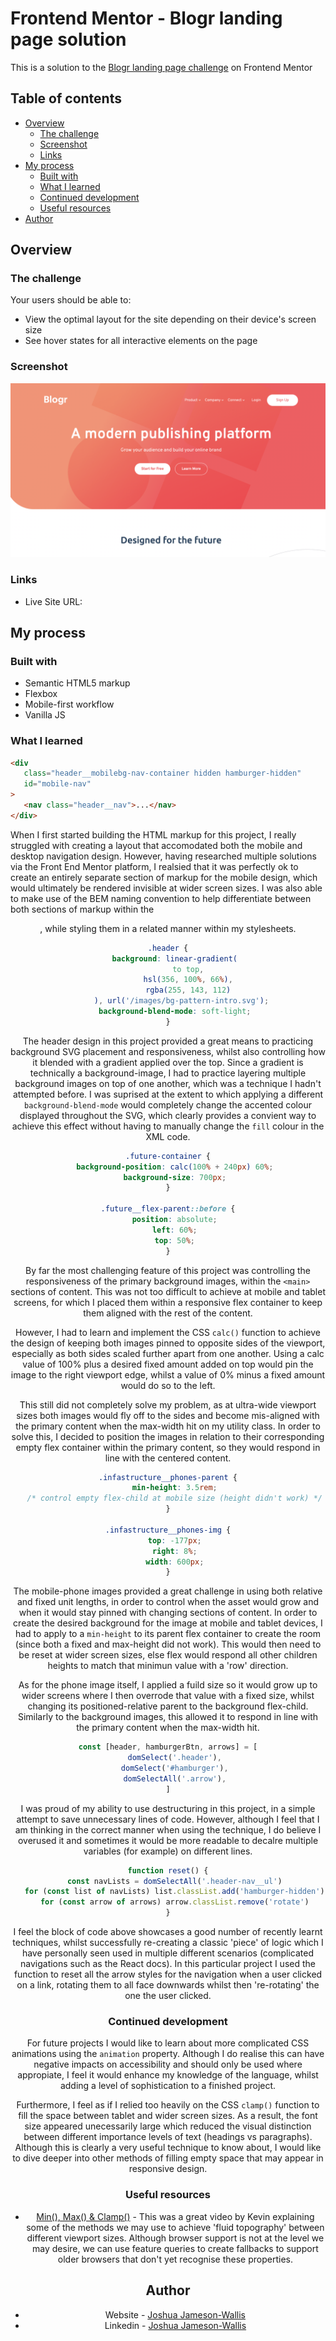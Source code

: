 # Frontend Mentor - Blogr landing page solution

This is a solution to the [Blogr landing page challenge](https://www.frontendmentor.io/challenges/blogr-landing-page-EX2RLAApP) on Frontend Mentor

## Table of contents

-  [Overview](#overview)
   -  [The challenge](#the-challenge)
   -  [Screenshot](#screenshot)
   -  [Links](#links)
-  [My process](#my-process)
   -  [Built with](#built-with)
   -  [What I learned](#what-i-learned)
   -  [Continued development](#continued-development)
   -  [Useful resources](#useful-resources)
-  [Author](#author)

## Overview

### The challenge

Your users should be able to:

-  View the optimal layout for the site depending on their device's screen size
-  See hover states for all interactive elements on the page

### Screenshot

![](./Screenshot.png)

### Links

-  Live Site URL:

## My process

### Built with

-  Semantic HTML5 markup
-  Flexbox
-  Mobile-first workflow
-  Vanilla JS

### What I learned

```html
<div
   class="header__mobilebg-nav-container hidden hamburger-hidden"
   id="mobile-nav"
>
   <nav class="header__nav">...</nav>
</div>
```

When I first started building the HTML markup for this project, I really struggled with creating a layout that accomodated both the mobile and desktop navigation design. However, having researched multiple solutions via the Front End Mentor platform, I realsied that it was perfectly ok to create an entirely separate section of markup for the mobile design, which would ultimately be rendered invisible at wider screen sizes. I was also able to make use of the BEM naming convention to help differentiate between both sections of markup within the <header>, while styling them in a related manner within my stylesheets.

```css
.header {
   background: linear-gradient(
         to top,
         hsl(356, 100%, 66%),
         rgba(255, 143, 112)
      ), url('/images/bg-pattern-intro.svg');
   background-blend-mode: soft-light;
}
```

The header design in this project provided a great means to practicing background SVG placement and responsiveness, whilst also controlling how it blended with a gradient applied over the top. Since a gradient is technically a background-image, I had to practice layering multiple background images on top of one another, which was a technique I hadn't attempted before. I was suprised at the extent to which applying a different `background-blend-mode` would completely change the accented colour displayed throughout the SVG, which clearly provides a convient way to achieve this effect without having to manually change the `fill` colour in the XML code.

```css
.future-container {
   background-position: calc(100% + 240px) 60%;
   background-size: 700px;
}

.future__flex-parent::before {
   position: absolute;
   left: 60%;
   top: 50%;
}
```

By far the most challenging feature of this project was controlling the responsiveness of the primary background images, within the `<main>` sections of content. This was not too difficult to achieve at mobile and tablet screens, for which I placed them within a responsive flex container to keep them aligned with the rest of the content.

However, I had to learn and implement the CSS `calc()` function to achieve the design of keeping both images pinned to opposite sides of the viewport, especially as both sides scaled further apart from one another. Using a calc value of 100% plus a desired fixed amount added on top would pin the image to the right viewport edge, whilst a value of 0% minus a fixed amount would do so to the left.

This still did not completely solve my problem, as at ultra-wide viewport sizes both images would fly off to the sides and become mis-aligned with the primary content when the max-width hit on my utility class. In order to solve this, I decided to position the images in relation to their corresponding empty flex container within the primary content, so they would respond in line with the centered content.

```css
.infastructure__phones-parent {
   min-height: 3.5rem;
   /* control empty flex-child at mobile size (height didn't work) */
}

.infastructure__phones-img {
   top: -177px;
   right: 8%;
   width: 600px;
}
```

The mobile-phone images provided a great challenge in using both relative and fixed unit lengths, in order to control when the asset would grow and when it would stay pinned with changing sections of content. In order to create the desired background for the image at mobile and tablet devices, I had to apply to a `min-height` to its parent flex container to create the room (since both a fixed and max-height did not work). This would then need to be reset at wider screen sizes, else flex would respond all other children heights to match that minimun value with a 'row' direction.

As for the phone image itself, I applied a fuild size so it would grow up to wider screens where I then overrode that value with a fixed size, whilst changing its positioned-relative parent to the background flex-child. Similarly to the background images, this allowed it to respond in line with the primary content when the max-width hit.

```js
const [header, hamburgerBtn, arrows] = [
   domSelect('.header'),
   domSelect('#hamburger'),
   domSelectAll('.arrow'),
]
```

I was proud of my ability to use destructuring in this project, in a simple attempt to save unnecessary lines of code. However, although I feel that I am thinking in the correct manner when using the technique, I do believe I overused it and sometimes it would be more readable to decalre multiple variables (for example) on different lines.

```js
function reset() {
   const navLists = domSelectAll('.header-nav__ul')
   for (const list of navLists) list.classList.add('hamburger-hidden')
   for (const arrow of arrows) arrow.classList.remove('rotate')
}
```

I feel the block of code above showcases a good number of recently learnt techniques, whilst successfully re-creating a classic 'piece' of logic which I have personally seen used in multiple different scenarios (complicated navigations such as the React docs). In this particular project I used the function to reset all the arrow styles for the navigation when a user clicked on a link, rotating them to all face downwards whilst then 're-rotating' the one the user clicked.

### Continued development

For future projects I would like to learn about more complicated CSS animations using the `animation` property. Although I do realise this can have negative impacts on accessibility and should only be used where appropiate, I feel it would enhance my knowledge of the language, whilst adding a level of sophistication to a finished project.

Furthermore, I feel as if I relied too heavily on the CSS `clamp()` function to fill the space between tablet and wider screen sizes. As a result, the font size appeared unecessarily large which reduced the visual distinction between different importance levels of text (headings vs paragraphs). Although this is clearly a very useful technique to know about, I would like to dive deeper into other methods of filling empty space that may appear in responsive design.

### Useful resources

-  [Min(), Max() & Clamp()](https://www.youtube.com/watch?v=U9VF-4euyRo&ab_channel=KevinPowell) - This was a great video by Kevin explaining some of the methods we may use to achieve 'fluid topography' between different viewport sizes. Although browser support is not at the level we may desire, we can use feature queries to create fallbacks to support older browsers that don't yet recognise these properties.

## Author

-  Website - [Joshua Jameson-Wallis](https://joshuajamesonwallis.com)
-  Linkedin - [Joshua Jameson-Wallis]()
